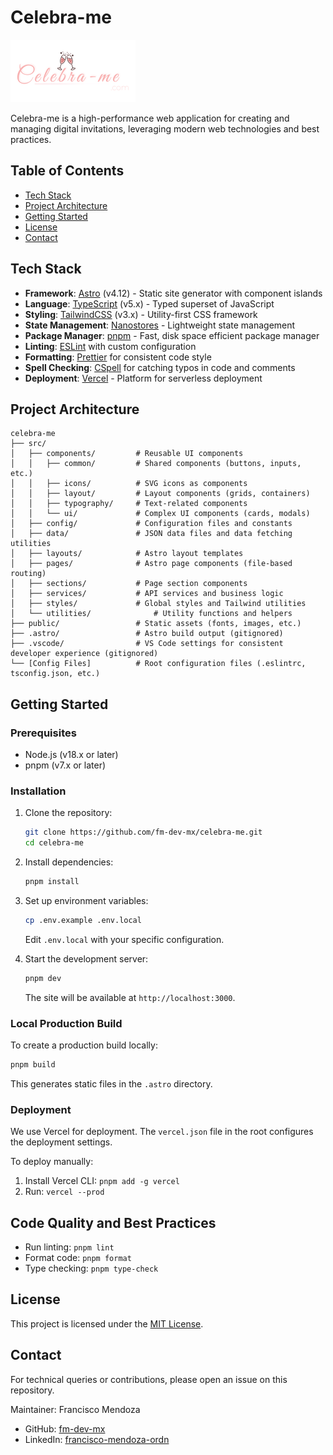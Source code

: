 # Celebra-me

![Celebra-me Logo](public\images\footer\darkModeRectangularLogo200x100.png)

Celebra-me is a high-performance web application for creating and managing digital invitations, leveraging modern web technologies and best practices.

## Table of Contents

- [Tech Stack](#tech-stack)
- [Project Architecture](#project-architecture)
- [Getting Started](#getting-started)
- [License](#license)
- [Contact](#contact)

## Tech Stack

- **Framework**: [Astro](https://astro.build/) (v4.12) - Static site generator with component islands
- **Language**: [TypeScript](https://www.typescriptlang.org/) (v5.x) - Typed superset of JavaScript
- **Styling**: [TailwindCSS](https://tailwindcss.com/) (v3.x) - Utility-first CSS framework
- **State Management**: [Nanostores](https://github.com/nanostores/nanostores) - Lightweight state management
- **Package Manager**: [pnpm](https://pnpm.io/) - Fast, disk space efficient package manager
- **Linting**: [ESLint](https://eslint.org/) with custom configuration
- **Formatting**: [Prettier](https://prettier.io/) for consistent code style
- **Spell Checking**: [CSpell](https://cspell.org/) for catching typos in code and comments
- **Deployment**: [Vercel](https://vercel.com/) - Platform for serverless deployment

## Project Architecture

```plaintext
celebra-me
├── src/
│   ├── components/         # Reusable UI components
│   │   ├── common/         # Shared components (buttons, inputs, etc.)
│   │   ├── icons/          # SVG icons as components
│   │   ├── layout/         # Layout components (grids, containers)
│   │   ├── typography/     # Text-related components
│   │   └── ui/             # Complex UI components (cards, modals)
│   ├── config/             # Configuration files and constants
│   ├── data/               # JSON data files and data fetching utilities
│   ├── layouts/            # Astro layout templates
│   ├── pages/              # Astro page components (file-based routing)
│   ├── sections/           # Page section components
│   ├── services/           # API services and business logic
│   ├── styles/             # Global styles and Tailwind utilities
│   └── utilities/              # Utility functions and helpers
├── public/                 # Static assets (fonts, images, etc.)
├── .astro/                 # Astro build output (gitignored)
├── .vscode/                # VS Code settings for consistent developer experience (gitignored)
└── [Config Files]          # Root configuration files (.eslintrc, tsconfig.json, etc.)
```

## Getting Started

### Prerequisites

- Node.js (v18.x or later)
- pnpm (v7.x or later)

### Installation

1. Clone the repository:

   ```bash
   git clone https://github.com/fm-dev-mx/celebra-me.git
   cd celebra-me
   ```

2. Install dependencies:

   ```bash
   pnpm install
   ```

3. Set up environment variables:

   ```bash
   cp .env.example .env.local
   ```

   Edit `.env.local` with your specific configuration.

4. Start the development server:

   ```bash
   pnpm dev
   ```

   The site will be available at `http://localhost:3000`.

### Local Production Build

To create a production build locally:

```bash
pnpm build
```

This generates static files in the `.astro` directory.

### Deployment

We use Vercel for deployment. The `vercel.json` file in the root configures the deployment settings.

To deploy manually:

1. Install Vercel CLI: `pnpm add -g vercel`
2. Run: `vercel --prod`

## Code Quality and Best Practices

- Run linting: `pnpm lint`
- Format code: `pnpm format`
- Type checking: `pnpm type-check`

## License

This project is licensed under the [MIT License](LICENSE).

## Contact

For technical queries or contributions, please open an issue on this repository.

Maintainer: Francisco Mendoza

- GitHub: [fm-dev-mx](https://github.com/fm-dev-mx)
- LinkedIn: [francisco-mendoza-ordn](https://www.linkedin.com/in/francisco-mendoza-ordn/)

